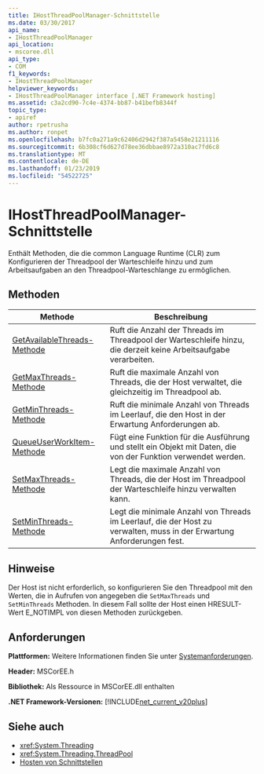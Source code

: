 ```yaml
---
title: IHostThreadPoolManager-Schnittstelle
ms.date: 03/30/2017
api_name:
- IHostThreadPoolManager
api_location:
- mscoree.dll
api_type:
- COM
f1_keywords:
- IHostThreadPoolManager
helpviewer_keywords:
- IHostThreadPoolManager interface [.NET Framework hosting]
ms.assetid: c3a2cd90-7c4e-4374-bb87-b41befb8344f
topic_type:
- apiref
author: rpetrusha
ms.author: ronpet
ms.openlocfilehash: b7fc0a271a9c62406d2942f387a5458e21211116
ms.sourcegitcommit: 6b308cf6d627d78ee36dbbae8972a310ac7fd6c8
ms.translationtype: MT
ms.contentlocale: de-DE
ms.lasthandoff: 01/23/2019
ms.locfileid: "54522725"
---
```

# <a name="ihostthreadpoolmanager-interface"></a>IHostThreadPoolManager-Schnittstelle
Enthält Methoden, die die common Language Runtime (CLR) zum Konfigurieren der Threadpool der Warteschleife hinzu und zum Arbeitsaufgaben an den Threadpool-Warteschlange zu ermöglichen.  
  
## <a name="methods"></a>Methoden  
  
|Methode|Beschreibung|  
|------------|-----------------|  
|[GetAvailableThreads-Methode](../../../../docs/framework/unmanaged-api/hosting/ihostthreadpoolmanager-getavailablethreads-method.md)|Ruft die Anzahl der Threads im Threadpool der Warteschleife hinzu, die derzeit keine Arbeitsaufgabe verarbeiten.|  
|[GetMaxThreads-Methode](../../../../docs/framework/unmanaged-api/hosting/ihostthreadpoolmanager-getmaxthreads-method.md)|Ruft die maximale Anzahl von Threads, die der Host verwaltet, die gleichzeitig im Threadpool ab.|  
|[GetMinThreads-Methode](../../../../docs/framework/unmanaged-api/hosting/ihostthreadpoolmanager-getminthreads-method.md)|Ruft die minimale Anzahl von Threads im Leerlauf, die den Host in der Erwartung Anforderungen ab.|  
|[QueueUserWorkItem-Methode](../../../../docs/framework/unmanaged-api/hosting/ihostthreadpoolmanager-queueuserworkitem-method.md)|Fügt eine Funktion für die Ausführung und stellt ein Objekt mit Daten, die von der Funktion verwendet werden.|  
|[SetMaxThreads-Methode](../../../../docs/framework/unmanaged-api/hosting/ihostthreadpoolmanager-setmaxthreads-method.md)|Legt die maximale Anzahl von Threads, die der Host im Threadpool der Warteschleife hinzu verwalten kann.|  
|[SetMinThreads-Methode](../../../../docs/framework/unmanaged-api/hosting/ihostthreadpoolmanager-setminthreads-method.md)|Legt die minimale Anzahl von Threads im Leerlauf, die der Host zu verwalten, muss in der Erwartung Anforderungen fest.|  
  
## <a name="remarks"></a>Hinweise  
 Der Host ist nicht erforderlich, so konfigurieren Sie den Threadpool mit den Werten, die in Aufrufen von angegeben die `SetMaxThreads` und `SetMinThreads` Methoden. In diesem Fall sollte der Host einen HRESULT-Wert E_NOTIMPL von diesen Methoden zurückgeben.  
  
## <a name="requirements"></a>Anforderungen  
 **Plattformen:** Weitere Informationen finden Sie unter [Systemanforderungen](../../../../docs/framework/get-started/system-requirements.md).  
  
 **Header:** MSCorEE.h  
  
 **Bibliothek:** Als Ressource in MSCorEE.dll enthalten  
  
 **.NET Framework-Versionen:** [!INCLUDE[net_current_v20plus](../../../../includes/net-current-v20plus-md.md)]  
  
## <a name="see-also"></a>Siehe auch
- <xref:System.Threading>
- <xref:System.Threading.ThreadPool>
- [Hosten von Schnittstellen](../../../../docs/framework/unmanaged-api/hosting/hosting-interfaces.md)
